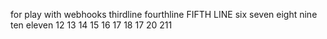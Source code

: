 for play with webhooks
thirdline
fourthline
FIFTH LINE
six
seven
eight
nine
ten
eleven
12
13
14
15
16
17
18
17
20
211